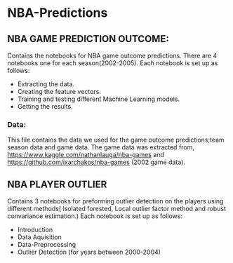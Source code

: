 # NBA-Predictions

## NBA GAME PREDICTION OUTCOME:

Contains the notebooks for NBA game outcome predictions.
There are 4 notebooks one for each season(2002-2005).
Each notebook is set up as follows:
- Extracting the data.
- Creating the feature vectors.
- Training and testing different Machine Learning models.
- Getting the results.

### Data:

This file contains the data we used for the game outcome predictions;team season data and game data.
The game data was extracted from,
https://www.kaggle.com/nathanlauga/nba-games and
https://github.com/ixarchakos/nba-games (2002 game data). 

## NBA PLAYER OUTLIER

Contains 3 notebooks for preforming outlier detection on the players using different methods(
Isolated forested, Local outlier factor method and robust convariance estimation.)
Each notebook is set up as follows:
- Introduction
- Data Aquisition
- Data-Preprocessing 
- Outlier Detection (for years between 2000-2004)

